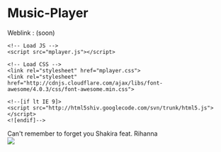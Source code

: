 # Music-Player
Weblink : (soon)
<!DOCTYPE html>
<html lang="en">
<head>
<meta charset="utf-8">

<title>Music Player</title>
<meta name="description" content="">
<meta name="author" content="">
	
	<!-- Load JS -->
	<script src="mplayer.js"></script>
	
	<!-- Load CSS -->
	<link rel="stylesheet" href="mplayer.css">
	<link rel="stylesheet" href="http://cdnjs.cloudflare.com/ajax/libs/font-awesome/4.0.3/css/font-awesome.min.css">
		
	<!--[if lt IE 9]>
	<script src="http://html5shiv.googlecode.com/svn/trunk/html5.js"></script>
	<![endif]-->
	
 </head>

<body>

<div id="mplayer-container">
	<div id="mplayer">
        <div id="mplayer-details" class="animated">
            <span id="mplayer-songname">Can't remember to forget you</span>
            <span id="mplayer-artist">Shakira feat. Rihanna</span>
        </div>
        <div id="mplayer-cover">
            <img src="http://www.jyvhouse.co.uk/wp-content/uploads/2014/01/Shakira-ft-Rihanna-Cant-Remember-To-Forget-You-Jyvhouse-Extended-Bass-Remix.png">    
        </div>
		<div id="mplayer-nav">
            <div id="m-progress"></div>
            <span class="m-nav" id="m-nav-left"><i class="fa fa-chevron-left"></i></span>
            <div class="m-nav">
                <div id="m-nav-playbg">
                    <span id="m-nav-play"><i class="fa fa-play"></i></span>
                    <span id="m-nav-pause"><i class="fa fa-pause"></i></span>
                </div>
            </div>
            <span class="m-nav" id="m-nav-right"><i class="fa fa-chevron-right"></i></span>
        </div>
	</div>
	<div id="mplayer-button">
		<i class="fa fa-headphones"></i>
	</div>
</div>

</body>
</html>
